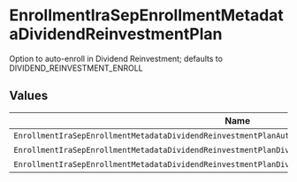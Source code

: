 # EnrollmentIraSepEnrollmentMetadataDividendReinvestmentPlan

Option to auto-enroll in Dividend Reinvestment; defaults to DIVIDEND_REINVESTMENT_ENROLL


## Values

| Name                                                                                                  | Value                                                                                                 |
| ----------------------------------------------------------------------------------------------------- | ----------------------------------------------------------------------------------------------------- |
| `EnrollmentIraSepEnrollmentMetadataDividendReinvestmentPlanAutoEnrollDividendReinvestmentUnspecified` | AUTO_ENROLL_DIVIDEND_REINVESTMENT_UNSPECIFIED                                                         |
| `EnrollmentIraSepEnrollmentMetadataDividendReinvestmentPlanDividendReinvestmentEnroll`                | DIVIDEND_REINVESTMENT_ENROLL                                                                          |
| `EnrollmentIraSepEnrollmentMetadataDividendReinvestmentPlanDividendReinvestmentDecline`               | DIVIDEND_REINVESTMENT_DECLINE                                                                         |